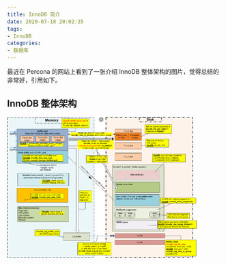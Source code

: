 ```yaml
---
title: InnoDB 简介
date: 2020-07-18 20:02:35
tags:
- InnoDB
categories: 
- 数据库
---
```


最近在 Percona 的网站上看到了一张介绍 InnoDB 整体架构的图片，觉得总结的非常好，引用如下。

<!-- more -->

## InnoDB 整体架构

<img src="/images/innodb-intro.png" width="88%" title="InnoDB架构图" alt="InnoDB架构"/>